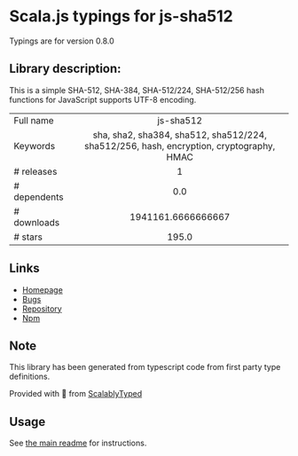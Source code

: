
# Scala.js typings for js-sha512

Typings are for version 0.8.0

## Library description:
This is a simple SHA-512, SHA-384, SHA-512/224, SHA-512/256 hash functions for JavaScript supports UTF-8 encoding.

|                    |                 |
| ------------------ | :-------------: |
| Full name          | js-sha512 |
| Keywords           | sha, sha2, sha384, sha512, sha512/224, sha512/256, hash, encryption, cryptography, HMAC |
| # releases         | 1 |
| # dependents       | 0.0 |
| # downloads        | 1941161.6666666667 |
| # stars            | 195.0 |

## Links
- [Homepage](https://github.com/emn178/js-sha512)
- [Bugs](https://github.com/emn178/js-sha512/issues)
- [Repository](https://github.com/emn178/js-sha512)
- [Npm](https://www.npmjs.com/package/js-sha512)
    


## Note
This library has been generated from typescript code from first party type definitions.

Provided with :purple_heart: from [ScalablyTyped](https://github.com/oyvindberg/ScalablyTyped)

## Usage
See [the main readme](../../readme.md) for instructions.


